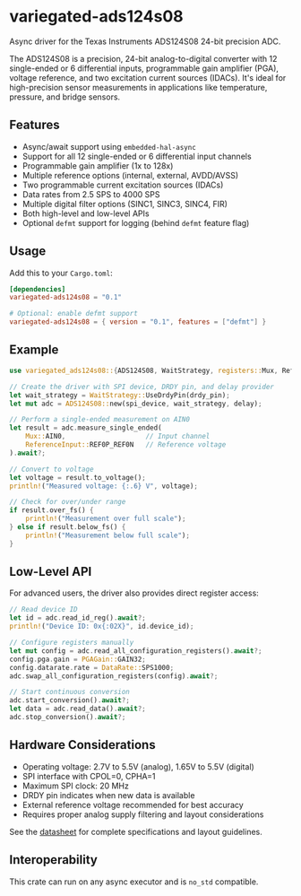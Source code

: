# variegated-ads124s08

Async driver for the Texas Instruments ADS124S08 24-bit precision ADC.

The ADS124S08 is a precision, 24-bit analog-to-digital converter with 12 single-ended or 6 differential inputs, programmable gain amplifier (PGA), voltage reference, and two excitation current sources (IDACs). It's ideal for high-precision sensor measurements in applications like temperature, pressure, and bridge sensors.

## Features

- Async/await support using `embedded-hal-async`
- Support for all 12 single-ended or 6 differential input channels
- Programmable gain amplifier (1x to 128x)
- Multiple reference options (internal, external, AVDD/AVSS)
- Two programmable current excitation sources (IDACs)
- Data rates from 2.5 SPS to 4000 SPS
- Multiple digital filter options (SINC1, SINC3, SINC4, FIR)
- Both high-level and low-level APIs
- Optional `defmt` support for logging (behind `defmt` feature flag)

## Usage

Add this to your `Cargo.toml`:

```toml
[dependencies]
variegated-ads124s08 = "0.1"

# Optional: enable defmt support
variegated-ads124s08 = { version = "0.1", features = ["defmt"] }
```

## Example

```rust
use variegated_ads124s08::{ADS124S08, WaitStrategy, registers::Mux, ReferenceInput};

// Create the driver with SPI device, DRDY pin, and delay provider
let wait_strategy = WaitStrategy::UseDrdyPin(drdy_pin);
let mut adc = ADS124S08::new(spi_device, wait_strategy, delay);

// Perform a single-ended measurement on AIN0
let result = adc.measure_single_ended(
    Mux::AIN0,                    // Input channel
    ReferenceInput::REF0P_REF0N   // Reference voltage
).await?;

// Convert to voltage
let voltage = result.to_voltage();
println!("Measured voltage: {:.6} V", voltage);

// Check for over/under range
if result.over_fs() {
    println!("Measurement over full scale");
} else if result.below_fs() {
    println!("Measurement below full scale");
}
```

## Low-Level API

For advanced users, the driver also provides direct register access:

```rust
// Read device ID
let id = adc.read_id_reg().await?;
println!("Device ID: 0x{:02X}", id.device_id);

// Configure registers manually
let mut config = adc.read_all_configuration_registers().await?;
config.pga.gain = PGAGain::GAIN32;
config.datarate.rate = DataRate::SPS1000;
adc.swap_all_configuration_registers(config).await?;

// Start continuous conversion
adc.start_conversion().await?;
let data = adc.read_data().await?;
adc.stop_conversion().await?;
```

## Hardware Considerations

- Operating voltage: 2.7V to 5.5V (analog), 1.65V to 5.5V (digital)
- SPI interface with CPOL=0, CPHA=1
- Maximum SPI clock: 20 MHz
- DRDY pin indicates when new data is available
- External reference voltage recommended for best accuracy
- Requires proper analog supply filtering and layout considerations

See the [datasheet](docs/datasheet.pdf) for complete specifications and layout guidelines.

## Interoperability

This crate can run on any async executor and is `no_std` compatible.